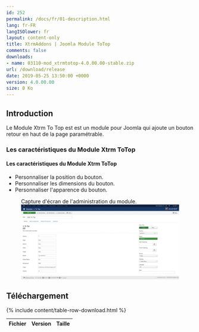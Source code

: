 ```yaml
---
id: 252
permalink: /docs/fr/01-description.html
lang: fr-FR
langISOlower: fr
layout: content-only
title: XtrmAddons | Joomla Module ToTop
comments: false
downloads:
- name: 03110-mod_xtrmtotop-4.0.00.00-stable.zip
url: /download/release
date: 2019-05-25 13:50:00 +0000
version: 4.0.00.00
size: 0 Ko
---
```


<article class="main-content d-flex">
  <div class="p-2 flex-grow-1">
    <h2>Introduction</h2>
    <p class="text-justify">
      Le Module Xtrm To Top est est un module pour Joomla qui ajoute un bouton retour en haut de la page paramétrable.
    </p>
    <h3>Les caractéristiques du Module Xtrm ToTop</h3>
    <h4>Les caractéristiques du Module Xtrm ToTop</h4>
    <ul class="mb-3">
      <li>Personnaliser la position du bouton.</li>
      <li>Personnaliser les dimensions du bouton.</li>
      <li>Personnaliser l'apparence du bouton.</li>
    </ul>
    <figure class="mb-3">
      <figcaption class="text-justify">
        Capture d'écran de l'administration du module.
      </figcaption>
      <a target="_blank" href="/assets/images/mod-xtrmtotop.jpg" class="screenshot-link">
        <img id="scrback" class="screenshot-full" src="/assets/images/mod-xtrmtotop.jpg" alt="Module Xtrm ToTop Backend" />
      </a>
    </figure>
    <h2>Téléchargement</h2>
    <table class="table table-hover">
      <thead>
        <tr>
          <th scope="col">Fichier</th>
          <th scope="col">Version</th>
          <th scope="col">Taille</th>
        </tr>
      </thead>
      <tbody>
        {% include content/table-row-download.html %}
      </tbody>
    </table>
  </div>
</article>